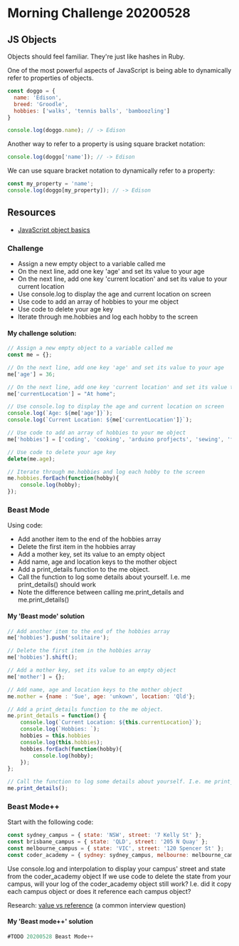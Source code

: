 # Morning Challenge 20200528

## JS Objects

Objects should feel familiar. They're just like hashes in Ruby.

One of the most powerful aspects of JavaScript is being able to dynamically refer to properties of objects.

```javascript
const doggo = {
  name: 'Edison',
  breed: 'Groodle',
  hobbies: ['walks', 'tennis balls', 'bamboozling']
}

console.log(doggo.name); // -> Edison
```

Another way to refer to a property is using square bracket notation:

```javascript
console.log(doggo['name']); // -> Edison
```

We can use square bracket notation to dynamically refer to a property:

```javascript
const my_property = 'name';
console.log(doggo[my_property]); // -> Edison
```

## Resources

- [JavaScript object basics](https://developer.mozilla.org/en-US/docs/Learn/JavaScript/Objects/Basics)

### Challenge

- Assign a new empty object to a variable called me
- On the next line, add one key 'age' and set its value to your age
- On the next line, add one key 'current location' and set its value to your current location
- Use console.log to display the age and current location on screen
- Use code to add an array of hobbies to your me object
- Use code to delete your age key
- Iterate through me.hobbies and log each hobby to the screen

#### My challenge solution:

```javascript
// Assign a new empty object to a variable called me
const me = {};

// On the next line, add one key 'age' and set its value to your age
me['age'] = 36;

// On the next line, add one key 'current location' and set its value to your current location
me['currentLocation'] = "At home";

// Use console.log to display the age and current location on screen
console.log(`Age: ${me['age']}`);
console.log(`Current Location: ${me['currentLocation']}`);

// Use code to add an array of hobbies to your me object
me['hobbies'] = ['coding', 'cooking', 'arduino profjects', 'sewing', 'furniture revamping'];

// Use code to delete your age key
delete(me.age);

// Iterate through me.hobbies and log each hobby to the screen
me.hobbies.forEach(function(hobby){
    console.log(hobby);
});
```


### Beast Mode

Using code:

- Add another item to the end of the hobbies array
- Delete the first item in the hobbies array
- Add a mother key, set its value to an empty object
- Add name, age and location keys to the mother object
- Add a print_details function to the me object.
- Call the function to log some details about yourself. I.e. me print_details() should work
- Note the difference between calling me.print_details and me.print_details()

#### My 'Beast mode' solution

```javascript
// Add another item to the end of the hobbies array
me['hobbies'].push('solitaire');

// Delete the first item in the hobbies array
me['hobbies'].shift();

// Add a mother key, set its value to an empty object
me['mother'] = {};

// Add name, age and location keys to the mother object
me.mother = {name : 'Sue', age: 'unkown', location: 'Qld'};

// Add a print_details function to the me object.
me.print_details = function() {
    console.log(`Current Location: ${this.currentLocation}`);
    console.log(`Hobbies: `);
    hobbies = this.hobbies
    console.log(this.hobbies);
    hobbies.forEach(function(hobby){
        console.log(hobby);
    });
};

// Call the function to log some details about yourself. I.e. me print_details() should work
me.print_details();
```

### Beast Mode++

Start with the following code:

```javascript
const sydney_campus = { state: 'NSW', street: '7 Kelly St' };
const brisbane_campus = { state: 'QLD', street: '205 N Quay' };
const melbourne_campus = { state: 'VIC', street: '120 Spencer St' };
const coder_academy = { sydney: sydney_campus, melbourne: melbourne_campus, brisbane: brisbane_campus };
```

Use console.log and interpolation to display your campus' street and state from the coder_academy object
If we use code to delete the state from your campus, will your log of the coder_academy object still work? I.e. did it copy each campus object or does it reference each campus object?

Research: [value vs reference](https://codeburst.io/explaining-value-vs-reference-in-javascript-647a975e12a0) (a common interview question)


#### My 'Beast mode++' solution

```javascript
#TODO 20200528 Beast Mode++
```
